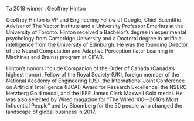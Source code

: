 Ta 2018 winner : Geoffrey Hinton

Geoffrey Hinton is VP and Engineering Fellow of Google, Chief Scientific Adviser of The Vector Institute and a University Professor Emeritus at the University of Toronto. Hinton received a Bachelor’s degree in experimental psychology from Cambridge University and a Doctoral degree in artificial intelligence from the University of Edinburgh. He was the founding Director of the Neural Computation and Adaptive Perception (later Learning in Machines and Brains) program at CIFAR.

Hinton’s honors include Companion of the Order of Canada (Canada’s highest honor), Fellow of the Royal Society (UK), foreign member of the National Academy of Engineering (US), the International Joint Conference on Artificial Intelligence (IJCAI) Award for Research Excellence, the NSERC Herzberg Gold medal, and the IEEE James Clerk Maxwell Gold medal. He was also selected by Wired magazine for “The Wired 100—2016’s Most Influential People” and by Bloomberg for the 50 people who changed the landscape of global business in 2017.